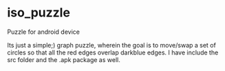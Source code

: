 # iso_puzzle
Puzzle for android device

Its just a simple;) graph puzzle, wherein the goal is to move/swap a set of circles so that all the red edges overlap darkblue edges.
I have include the src folder and the .apk package as well.
